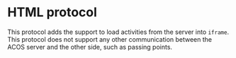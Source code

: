 # HTML protocol

This protocol adds the support to load activities
from the server into `iframe`. This protocol does
not support any other communication between the
ACOS server and the other side, such as passing
points.
